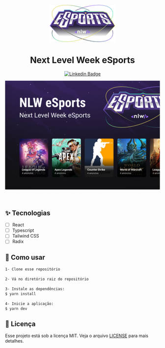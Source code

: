 <p align="center">
    <img alt="esports" title="esports" src=".github/logo.png" />
</p>

<h1 align="center">Next Level Week eSports</h1>

<div align="center">

[![Linkedin Badge](https://img.shields.io/badge/-Guilherme%20Sandi-292929?style=flat-square&logo=Linkedin&logoColor=white&link=https://www.linkedin.com/in/guilhermesandi/)](https://www.linkedin.com/in/guilhermesandi/)

<p align="center">
    <img alt="esports" title="esports" src=".github/cover.png" />
</p>

</div>

<br>

## ✨ Tecnologias

-   [ ] React
-   [ ] Typescript
-   [ ] Tailwind CSS
-   [ ] Radix

## 🚀 Como usar

```
1- Clone esse repositório

2- Vá no diretório raiz do repositório

3- Instale as dependências:
$ yarn install

4- Inicie a aplicação:
$ yarn dev
```

## 📄 Licença

Esse projeto está sob a licença MIT. Veja o arquivo [LICENSE](LICENSE) para mais detalhes.
